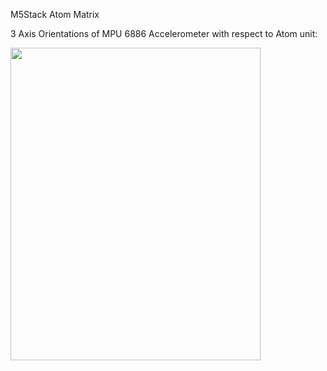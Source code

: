 M5Stack Atom Matrix 

3 Axis Orientations of MPU 6886 Accelerometer with respect to Atom unit:

<image src= "https://user-images.githubusercontent.com/119133676/206929218-b0ab702c-c25c-4249-9610-4225cdde623e.png" width="400" height="500">

